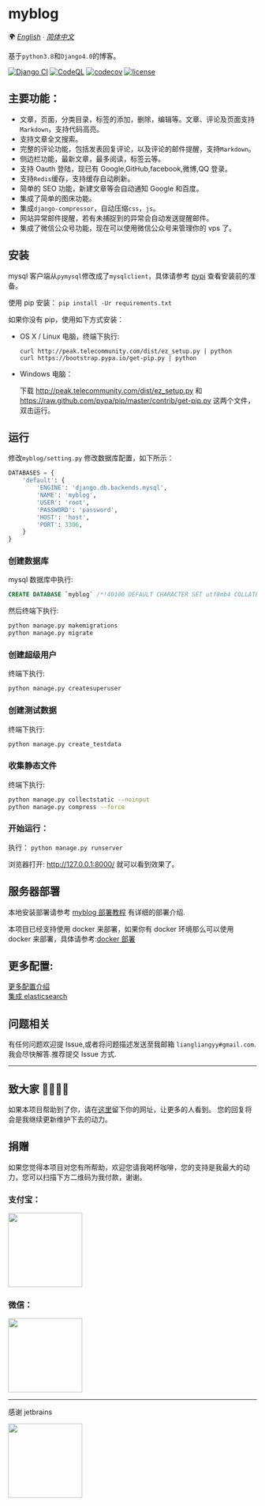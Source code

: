 # myblog

🌍
_[English](/docs/README-en.md) ∙ [简体中文](README.md)_

基于`python3.8`和`Django4.0`的博客。

[![Django CI](https://github.com/liangliangyy/myblog/actions/workflows/django.yml/badge.svg)](https://github.com/liangliangyy/myblog/actions/workflows/django.yml) [![CodeQL](https://github.com/liangliangyy/myblog/actions/workflows/codeql-analysis.yml/badge.svg)](https://github.com/liangliangyy/myblog/actions/workflows/codeql-analysis.yml) [![codecov](https://codecov.io/gh/liangliangyy/myblog/branch/master/graph/badge.svg)](https://codecov.io/gh/liangliangyy/myblog) [![license](https://img.shields.io/github/license/liangliangyy/myblog.svg)]()

## 主要功能：

- 文章，页面，分类目录，标签的添加，删除，编辑等。文章、评论及页面支持`Markdown`，支持代码高亮。
- 支持文章全文搜索。
- 完整的评论功能，包括发表回复评论，以及评论的邮件提醒，支持`Markdown`。
- 侧边栏功能，最新文章，最多阅读，标签云等。
- 支持 Oauth 登陆，现已有 Google,GitHub,facebook,微博,QQ 登录。
- 支持`Redis`缓存，支持缓存自动刷新。
- 简单的 SEO 功能，新建文章等会自动通知 Google 和百度。
- 集成了简单的图床功能。
- 集成`django-compressor`，自动压缩`css`，`js`。
- 网站异常邮件提醒，若有未捕捉到的异常会自动发送提醒邮件。
- 集成了微信公众号功能，现在可以使用微信公众号来管理你的 vps 了。

## 安装

mysql 客户端从`pymysql`修改成了`mysqlclient`，具体请参考 [pypi](https://pypi.org/project/mysqlclient/) 查看安装前的准备。

使用 pip 安装： `pip install -Ur requirements.txt`

如果你没有 pip，使用如下方式安装：

- OS X / Linux 电脑，终端下执行:

  ```
  curl http://peak.telecommunity.com/dist/ez_setup.py | python
  curl https://bootstrap.pypa.io/get-pip.py | python
  ```

- Windows 电脑：

  下载 http://peak.telecommunity.com/dist/ez_setup.py 和 https://raw.github.com/pypa/pip/master/contrib/get-pip.py 这两个文件，双击运行。

## 运行

修改`myblog/setting.py` 修改数据库配置，如下所示：

```python
DATABASES = {
    'default': {
        'ENGINE': 'django.db.backends.mysql',
        'NAME': 'myblog',
        'USER': 'root',
        'PASSWORD': 'password',
        'HOST': 'host',
        'PORT': 3306,
    }
}
```

### 创建数据库

mysql 数据库中执行:

```sql
CREATE DATABASE `myblog` /*!40100 DEFAULT CHARACTER SET utf8mb4 COLLATE utf8mb4_unicode_ci */;
```

然后终端下执行:

```bash
python manage.py makemigrations
python manage.py migrate
```

### 创建超级用户

终端下执行:

```bash
python manage.py createsuperuser
```

### 创建测试数据

终端下执行:

```bash
python manage.py create_testdata
```

### 收集静态文件

终端下执行:

```bash
python manage.py collectstatic --noinput
python manage.py compress --force
```

### 开始运行：

执行： `python manage.py runserver`

浏览器打开: http://127.0.0.1:8000/ 就可以看到效果了。

## 服务器部署

本地安装部署请参考 [myblog 部署教程](https://www.lylinux.net/article/2019/8/5/58.html)
有详细的部署介绍.

本项目已经支持使用 docker 来部署，如果你有 docker 环境那么可以使用 docker 来部署，具体请参考:[docker 部署](/docs/docker.md)

## 更多配置:

[更多配置介绍](/docs/config.md)  
[集成 elasticsearch](/docs/es.md)

## 问题相关

有任何问题欢迎提 Issue,或者将问题描述发送至我邮箱 `liangliangyy#gmail.com`.我会尽快解答.推荐提交 Issue 方式.

---

## 致大家 🙋‍♀️🙋‍♂️

如果本项目帮助到了你，请在[这里](https://github.com/liangliangyy/myblog/issues/214)留下你的网址，让更多的人看到。
您的回复将会是我继续更新维护下去的动力。

## 捐赠

如果您觉得本项目对您有所帮助，欢迎您请我喝杯咖啡，您的支持是我最大的动力，您可以扫描下方二维码为我付款，谢谢。

### 支付宝：

<div>    
<img src="https://resource.lylinux.net/image/2017/12/16/IMG_0207.jpg" width="150" height="150" />
</div>

### 微信：

<div>    
<img src="https://resource.lylinux.net/image/2017/12/16/IMG_0206.jpg" width="150" height="150" />
</div>

---

感谢 jetbrains

<div>    
<a href="https://www.jetbrains.com/?from=myblog"><img src="https://resource.lylinux.net/image/2020/07/01/logo.png" width="150" height="150"></a>
</div>
